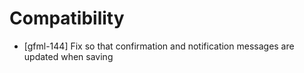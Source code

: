 # Compatibility
* [gfml-144] Fix so that confirmation and notification messages are updated when saving